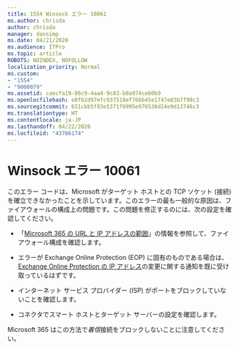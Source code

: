 ```yaml
---
title: 1554 Winsock エラー 10061
ms.author: chrisda
author: chrisda
manager: dansimp
ms.date: 04/21/2020
ms.audience: ITPro
ms.topic: article
ROBOTS: NOINDEX, NOFOLLOW
localization_priority: Normal
ms.custom:
- "1554"
- "9000079"
ms.assetid: caecfa19-86c9-4aa4-9c83-b8a974ce60b9
ms.openlocfilehash: e8f62d97efc937518ef766b45e1747e83b7f99c3
ms.sourcegitcommit: 631cbb5f03e5371f0995e976536d24e9d13746c3
ms.translationtype: HT
ms.contentlocale: ja-JP
ms.lasthandoff: 04/22/2020
ms.locfileid: "43766174"
---
```

# <a name="winsock-error-10061"></a>Winsock エラー 10061

このエラー コードは、Microsoft がターゲット ホストとの TCP ソケット (接続) を確立できなかったことを示しています。このエラーの最も一般的な原因は、ファイアウォールの構成上の問題です。この問題を修正するのには、次の設定を確認してください。

- 「[Microsoft 365 の URL と IP アドレスの範囲](https://docs.microsoft.com/office365/enterprise/urls-and-ip-address-ranges)」の情報を参照して、ファイアウォール構成を確認します。

- エラーが Exchange Online Protection (EOP) に固有のものである場合は、[Exchange Online Protection の IP アドレス](https://docs.microsoft.com/office365/SecurityCompliance/eop/exchange-online-protection-ip-addresses)の変更に関する通知を既に受け取っているはずです。

- インターネット サービス プロバイダー (ISP) がポートをブロックしていないことを確認します。

- コネクタでスマート ホストとターゲット サーバーの設定を確認します。

Microsoft 365 はこの方法で*着信*接続をブロックしないことに注意してください。
